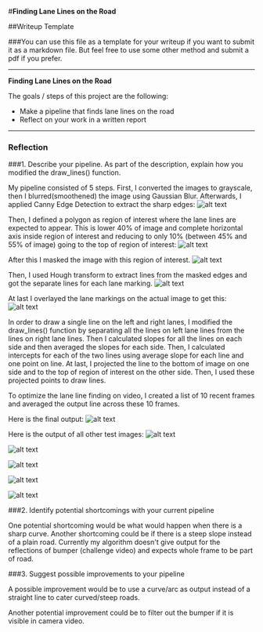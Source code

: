 #**Finding Lane Lines on the Road** 

##Writeup Template

###You can use this file as a template for your writeup if you want to submit it as a markdown file. But feel free to use some other method and submit a pdf if you prefer.

---

**Finding Lane Lines on the Road**

The goals / steps of this project are the following:
* Make a pipeline that finds lane lines on the road
* Reflect on your work in a written report


[//]: # (Image References)

[image1]: ./output_images/edges.jpg "Edges"
[image2]: ./output_images/masked.jpg "Masked"
[image3]: ./output_images/separate_lines.jpg "Separate Lines"
[image4]: ./output_images/separate_output.jpg "Separate Lines Output"
[image5]: ./output_images/lines.jpg "Lines"
[image6]: ./output_images/output.jpg "Output"
[image7]: ./output_images/roi.jpg "Region of interest"
[image8]: ./output_images/output2.jpg "Output"
[image9]: ./output_images/output3.jpg "Output"
[image10]: ./output_images/output4.jpg "Output"
[image11]: ./output_images/output5.jpg "Output"
[image12]: ./output_images/output6.jpg "Output"

---

### Reflection

###1. Describe your pipeline. As part of the description, explain how you modified the draw_lines() function.

My pipeline consisted of 5 steps. First, I converted the images to grayscale, then I blurred(smoothened) the image using Gaussian Blur. Afterwards, I applied Canny Edge Detection to extract the sharp edges:
![alt text][image1]

Then, I defined a polygon as region of interest where the lane lines are expected to appear. This is lower 40% of image and complete horizontal axis inside region of interest and reducing to only 10% (between 45% and 55% of image) going to the top of region of interest: 
![alt text][image7]

After this I masked the image with this region of interest.
![alt text][image2]

Then, I used Hough transform to extract lines from the masked edges and got the separate lines for each lane marking.
![alt text][image3]

At last I overlayed the lane markings on the actual image to get this:
![alt text][image4]

In order to draw a single line on the left and right lanes, I modified the draw_lines() function by separating all the lines on left lane lines from the lines on right lane lines. Then I calculated slopes for all the lines on each side and then averaged the slopes for each side. Then, I calculated intercepts for each of the two lines using average slope for each line and one point on line. At last, I projected the line to the bottom of image on one side and to the top of region of interest on the other side. Then, I used these projected points to draw lines.

To optimize the lane line finding on video, I created a list of 10 recent frames and averaged the output line across these 10 frames.

Here is the final output:
![alt text][image6]

Here is the output of all other test images:
![alt text][image8]

![alt text][image9]

![alt text][image10]

![alt text][image11]

![alt text][image12]


###2. Identify potential shortcomings with your current pipeline


One potential shortcoming would be what would happen when there is a sharp curve. Another shortcoming could be if there is a steep slope instead of a plain road. Currently my algorithm doesn't give output for the reflections of bumper (challenge video) and expects whole frame to be part of road.


###3. Suggest possible improvements to your pipeline

A possible improvement would be to use a curve/arc as output instead of a straight line to cater curved/steep roads.

Another potential improvement could be to filter out the bumper if it is visible in camera video.